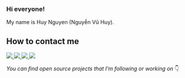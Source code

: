 ### Hi everyone!

My name is Huy Nguyen (Nguyễn Vũ Huy).

##  How to contact me

<p>
  
<a href="https://x.com/huynguyenvu1996">
  <img src="https://img.shields.io/badge/X%20@huynguyenvu1996-blue?logo=x&style=social">
</a>
  
<a href="https://www.facebook.com/huynguyenvu1996/">
  <img src="https://img.shields.io/badge/Facebook%20@huynguyenvu1996-blue?logo=facebook&style=social">
</a>
  
<a href="https://www.linkedin.com/in/huynguyenvu1996/">
  <img src="https://img.shields.io/badge/LinkedIn%20@huynguyenvu1996-blue?logo=linkedin&style=social">
</a>
  
<a href="mailto:huynguyenvu1996@gmail.com">
  <img src="https://img.shields.io/badge/Gmail%20@huynguyenvu1996-blue?logo=gmail&style=social">
</a>

</p>

_You can find open source projects that I'm following or working on_ 👇
